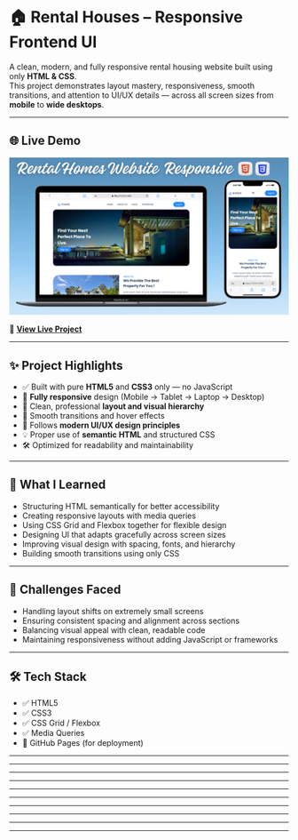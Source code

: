 # 🏠 Rental Houses – Responsive Frontend UI

A clean, modern, and fully responsive rental housing website built using only **HTML & CSS**.  
This project demonstrates layout mastery, responsiveness, smooth transitions, and attention to UI/UX details — across all screen sizes from **mobile** to **wide desktops**.

---

## 🌐 Live Demo

[![Website Preview](assets/images/rentalhomes.png)](https://nufail-01.github.io/Rental-Homes/)

🔗 **[View Live Project](https://nufail-01.github.io/Rental-Homes/)**

---

## ✨ Project Highlights

- ✅ Built with pure **HTML5** and **CSS3** only — no JavaScript
- 📱 **Fully responsive** design (Mobile → Tablet → Laptop → Desktop)
- 🎨 Clean, professional **layout and visual hierarchy**
- 💨 Smooth transitions and hover effects
- 🧠 Follows **modern UI/UX design principles**
- 💡 Proper use of **semantic HTML** and structured CSS
- 🛠️ Optimized for readability and maintainability

---

## 🧠 What I Learned

- Structuring HTML semantically for better accessibility
- Creating responsive layouts with media queries
- Using CSS Grid and Flexbox together for flexible design
- Designing UI that adapts gracefully across screen sizes
- Improving visual design with spacing, fonts, and hierarchy
- Building smooth transitions using only CSS

---

## 🧪 Challenges Faced

- Handling layout shifts on extremely small screens  
- Ensuring consistent spacing and alignment across sections  
- Balancing visual appeal with clean, readable code  
- Maintaining responsiveness without adding JavaScript or frameworks

---

## 🛠️ Tech Stack

- ✅ HTML5  
- ✅ CSS3  
- ✅ CSS Grid / Flexbox  
- ✅ Media Queries  
- 🔗 GitHub Pages (for deployment)

---
---
---
---
---
---
---
---
------
---
